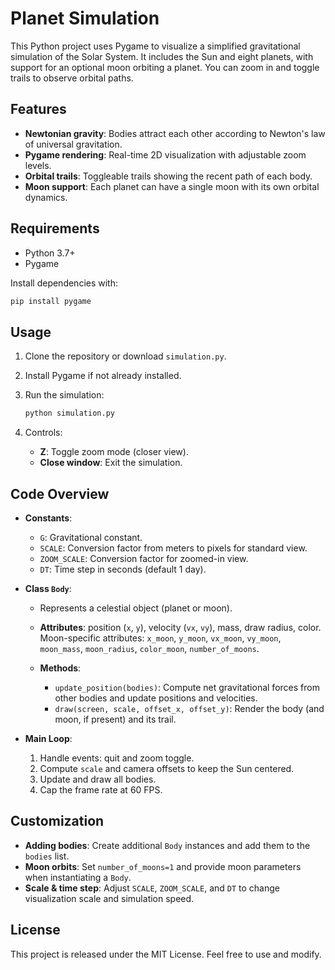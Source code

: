 # Planet Simulation

This Python project uses Pygame to visualize a simplified gravitational simulation of the Solar System. It includes the Sun and eight planets, with support for an optional moon orbiting a planet. You can zoom in and toggle trails to observe orbital paths.

## Features

* **Newtonian gravity**: Bodies attract each other according to Newton's law of universal gravitation.
* **Pygame rendering**: Real-time 2D visualization with adjustable zoom levels.
* **Orbital trails**: Toggleable trails showing the recent path of each body.
* **Moon support**: Each planet can have a single moon with its own orbital dynamics.

## Requirements

* Python 3.7+
* Pygame

Install dependencies with:

```bash
pip install pygame
```

## Usage

1. Clone the repository or download `simulation.py`.
2. Install Pygame if not already installed.
3. Run the simulation:

   ```bash
   python simulation.py
   ```
4. Controls:

   * **Z**: Toggle zoom mode (closer view).
   * **Close window**: Exit the simulation.

## Code Overview

* **Constants**:

  * `G`: Gravitational constant.
  * `SCALE`: Conversion factor from meters to pixels for standard view.
  * `ZOOM_SCALE`: Conversion factor for zoomed-in view.
  * `DT`: Time step in seconds (default 1 day).

* **Class `Body`**:

  * Represents a celestial object (planet or moon).
  * **Attributes**: position (`x`, `y`), velocity (`vx`, `vy`), mass, draw radius, color. Moon-specific attributes: `x_moon`, `y_moon`, `vx_moon`, `vy_moon`, `moon_mass`, `moon_radius`, `color_moon`, `number_of_moons`.
  * **Methods**:

    * `update_position(bodies)`: Compute net gravitational forces from other bodies and update positions and velocities.
    * `draw(screen, scale, offset_x, offset_y)`: Render the body (and moon, if present) and its trail.

* **Main Loop**:

  1. Handle events: quit and zoom toggle.
  2. Compute `scale` and camera offsets to keep the Sun centered.
  3. Update and draw all bodies.
  4. Cap the frame rate at 60 FPS.

## Customization

* **Adding bodies**: Create additional `Body` instances and add them to the `bodies` list.
* **Moon orbits**: Set `number_of_moons=1` and provide moon parameters when instantiating a `Body`.
* **Scale & time step**: Adjust `SCALE`, `ZOOM_SCALE`, and `DT` to change visualization scale and simulation speed.

## License

This project is released under the MIT License. Feel free to use and modify.
